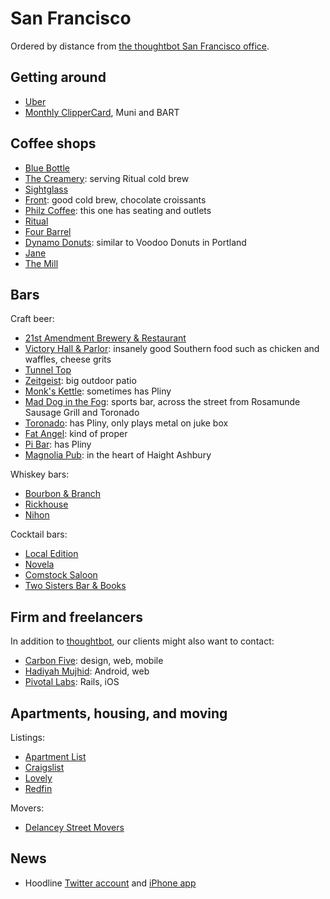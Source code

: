 # San Francisco

Ordered by distance from
[the thoughtbot San Francisco office][office].

[office]: https://goo.gl/maps/By7CX

## Getting around

* [Uber](https://www.uber.com/)
* [Monthly ClipperCard](https://www.clippercard.com/ClipperWeb/muni/fares.do),
  Muni and BART

## Coffee shops

* [Blue Bottle](http://4sq.com/4jZybn)
* [The Creamery](http://4sq.com/8eu2jJ): serving Ritual cold brew
* [Sightglass](http://4sq.com/1FbZt9)
* [Front](http://4sq.com/RtLigs): good cold brew, chocolate croissants
* [Philz Coffee](http://4sq.com/58mrhS): this one has seating and outlets
* [Ritual](http://4sq.com/112Yc1)
* [Four Barrel](http://4sq.com/1sPg2p)
* [Dynamo Donuts](http://4sq.com/6yasbQ): similar to Voodoo Donuts in Portland
* [Jane](http://4sq.com/gQNIyT)
* [The Mill](http://4sq.com/OJDpF2)

## Bars

Craft beer:

* [21st Amendment Brewery & Restaurant](http://4sq.com/PJDY0)
* [Victory Hall & Parlor](http://4sq.com/KjsH7U): insanely good Southern food
  such as chicken and waffles, cheese grits
* [Tunnel Top](http://4sq.com/6cFq66)
* [Zeitgeist](http://4sq.com/3w2DXR): big outdoor patio
* [Monk's Kettle](http://4sq.com/JOyLM): sometimes has Pliny
* [Mad Dog in the Fog](http://4sq.com/7dSQL2): sports bar, across the street
  from Rosamunde Sausage Grill and Toronado
* [Toronado](http://4sq.com/KUqQ7): has Pliny, only plays metal on juke box
* [Fat Angel](http://4sq.com/9uva0T): kind of proper
* [Pi Bar](http://4sq.com/3fPr5V): has Pliny
* [Magnolia Pub](http://4sq.com/3aqvGX): in the heart of Haight Ashbury

Whiskey bars:

* [Bourbon & Branch](http://4sq.com/1LX900)
* [Rickhouse](http://4sq.com/28v0nl)
* [Nihon](http://4sq.com/7zxoPP)

Cocktail bars:

* [Local Edition](http://4sq.com/HibLpy)
* [Novela](http://4sq.com/10qfpuT)
* [Comstock Saloon](http://4sq.com/bIqDZH)
* [Two Sisters Bar & Books](http://4sq.com/orUcWU)

## Firm and freelancers

In addition to [thoughtbot](http://thoughtbot.com/contact),
our clients might also want to contact:

* [Carbon Five](http://carbonfive.com): design, web, mobile
* [Hadiyah Mujhid](mailto:diyahm108@gmail.com): Android, web
* [Pivotal Labs](http://pivotallabs.com/): Rails, iOS

## Apartments, housing, and moving

Listings:

* [Apartment List](https://www.apartmentlist.com/)
* [Craigslist](https://sfbay.craigslist.org/search/sfc/apa)
* [Lovely](https://livelovely.com/)
* [Redfin](https://www.redfin.com/city/17151/CA/San-Francisco)

Movers:

* [Delancey Street Movers][delancey]

[delancey]: http://www.delanceystreetfoundation.org/entermoving.php

## News

* Hoodline
  [Twitter account](https://twitter.com/hoodlinesf) and
  [iPhone app](https://itunes.apple.com/us/app/hoodline/id814699998?mt=8)
